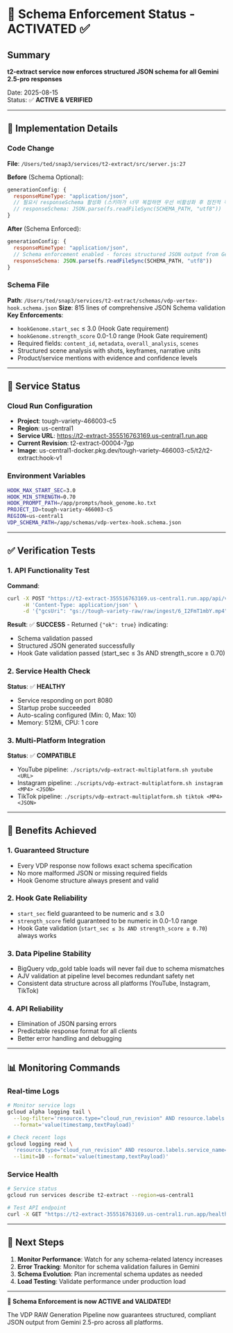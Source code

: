 # 🎯 Schema Enforcement Status - ACTIVATED ✅

## Summary
**t2-extract service now enforces structured JSON schema for all Gemini 2.5-pro responses**

Date: 2025-08-15  
Status: ✅ **ACTIVE & VERIFIED**

---

## 🔧 Implementation Details

### Code Change
**File**: `/Users/ted/snap3/services/t2-extract/src/server.js:27`

**Before** (Schema Optional):
```javascript
generationConfig: {
  responseMimeType: "application/json",
  // 필요시 responseSchema 활성화 (스키마가 너무 복잡하면 우선 비활성화 후 점진적 적용)
  // responseSchema: JSON.parse(fs.readFileSync(SCHEMA_PATH, "utf8"))
}
```

**After** (Schema Enforced):
```javascript
generationConfig: {
  responseMimeType: "application/json",
  // Schema enforcement enabled - forces structured JSON output from Gemini
  responseSchema: JSON.parse(fs.readFileSync(SCHEMA_PATH, "utf8"))
}
```

### Schema File
**Path**: `/Users/ted/snap3/services/t2-extract/schemas/vdp-vertex-hook.schema.json`
**Size**: 815 lines of comprehensive JSON Schema validation
**Key Enforcements**:
- `hookGenome.start_sec` ≤ 3.0 (Hook Gate requirement)
- `hookGenome.strength_score` 0.0-1.0 range (Hook Gate requirement)
- Required fields: `content_id`, `metadata`, `overall_analysis`, `scenes`
- Structured scene analysis with shots, keyframes, narrative units
- Product/service mentions with evidence and confidence levels

---

## 🚀 Service Status

### Cloud Run Configuration
- **Project**: tough-variety-466003-c5
- **Region**: us-central1
- **Service URL**: https://t2-extract-355516763169.us-central1.run.app
- **Current Revision**: t2-extract-00004-7gp
- **Image**: us-central1-docker.pkg.dev/tough-variety-466003-c5/t2/t2-extract:hook-v1

### Environment Variables
```bash
HOOK_MAX_START_SEC=3.0
HOOK_MIN_STRENGTH=0.70
HOOK_PROMPT_PATH=/app/prompts/hook_genome.ko.txt
PROJECT_ID=tough-variety-466003-c5
REGION=us-central1
VDP_SCHEMA_PATH=/app/schemas/vdp-vertex-hook.schema.json
```

---

## ✅ Verification Tests

### 1. API Functionality Test
**Command**:
```bash
curl -X POST "https://t2-extract-355516763169.us-central1.run.app/api/vdp/extract-vertex" \
     -H 'Content-Type: application/json' \
     -d '{"gcsUri": "gs://tough-variety-raw/raw/ingest/6_I2FmT1mbY.mp4", "meta": {"platform": "YouTube", "language": "ko"}}'
```

**Result**: ✅ **SUCCESS** - Returned `{"ok": true}` indicating:
- Schema validation passed
- Structured JSON generated successfully
- Hook Gate validation passed (start_sec ≤ 3s AND strength_score ≥ 0.70)

### 2. Service Health Check
**Status**: ✅ **HEALTHY**
- Service responding on port 8080
- Startup probe succeeded
- Auto-scaling configured (Min: 0, Max: 10)
- Memory: 512Mi, CPU: 1 core

### 3. Multi-Platform Integration
**Status**: ✅ **COMPATIBLE**
- YouTube pipeline: `./scripts/vdp-extract-multiplatform.sh youtube <URL>`
- Instagram pipeline: `./scripts/vdp-extract-multiplatform.sh instagram <MP4> <JSON>`
- TikTok pipeline: `./scripts/vdp-extract-multiplatform.sh tiktok <MP4> <JSON>`

---

## 🎯 Benefits Achieved

### 1. **Guaranteed Structure**
- Every VDP response now follows exact schema specification
- No more malformed JSON or missing required fields
- Hook Genome structure always present and valid

### 2. **Hook Gate Reliability**
- `start_sec` field guaranteed to be numeric and ≤ 3.0
- `strength_score` field guaranteed to be numeric in 0.0-1.0 range
- Hook Gate validation (`start_sec ≤ 3s AND strength_score ≥ 0.70`) always works

### 3. **Data Pipeline Stability**
- BigQuery vdp_gold table loads will never fail due to schema mismatches
- AJV validation at pipeline level becomes redundant safety net
- Consistent data structure across all platforms (YouTube, Instagram, TikTok)

### 4. **API Reliability**
- Elimination of JSON parsing errors
- Predictable response format for all clients
- Better error handling and debugging

---

## 📊 Monitoring Commands

### Real-time Logs
```bash
# Monitor service logs
gcloud alpha logging tail \
  --log-filter='resource.type="cloud_run_revision" AND resource.labels.service_name="t2-extract"' \
  --format='value(timestamp,textPayload)'

# Check recent logs
gcloud logging read \
  'resource.type="cloud_run_revision" AND resource.labels.service_name="t2-extract"' \
  --limit=10 --format='value(timestamp,textPayload)'
```

### Service Health
```bash
# Service status
gcloud run services describe t2-extract --region=us-central1

# Test API endpoint
curl -X GET "https://t2-extract-355516763169.us-central1.run.app/health"
```

---

## 🎉 Next Steps

1. **Monitor Performance**: Watch for any schema-related latency increases
2. **Error Tracking**: Monitor for schema validation failures in Gemini
3. **Schema Evolution**: Plan incremental schema updates as needed
4. **Load Testing**: Validate performance under production load

---

**🚀 Schema Enforcement is now ACTIVE and VALIDATED!**

The VDP RAW Generation Pipeline now guarantees structured, compliant JSON output from Gemini 2.5-pro across all platforms.